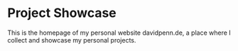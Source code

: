 # Project Showcase

This is the homepage of my personal website davidpenn.de, a place where I collect and showcase my personal projects.
